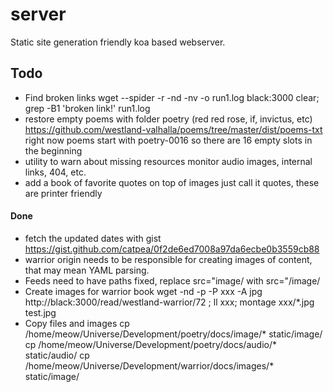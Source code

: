 # server
Static site generation friendly koa based webserver.

## Todo

- Find broken links wget --spider -r -nd -nv -o run1.log black:3000 clear; grep -B1 'broken link!' run1.log
- restore empty poems with folder poetry  (red red rose, if, invictus, etc) https://github.com/westland-valhalla/poems/tree/master/dist/poems-txt right now poems start with poetry-0016 so there are 16 empty slots in the beginning
- utility to warn about missing resources
monitor audio images, internal links, 404, etc.
- add a book of favorite quotes on top of images just call it quotes, these are printer friendly

#### Done
- fetch the updated dates with gist https://gist.github.com/catpea/0f2de6ed7008a97da6ecbe0b3559cb88
- warrior origin needs to be responsible for creating images of content, that may mean YAML parsing.
- Feeds need to have paths fixed, replace src=\"image/ with src=\"/image/
- Create images for warrior book wget -nd -p -P xxx -A jpg http://black:3000/read/westland-warrior/72 ; ll xxx; montage xxx/*.jpg test.jpg
- Copy files and images cp /home/meow/Universe/Development/poetry/docs/image/* static/image/ cp /home/meow/Universe/Development/poetry/docs/audio/* static/audio/ cp /home/meow/Universe/Development/warrior/docs/images/* static/image/
